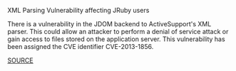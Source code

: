 XML Parsing Vulnerability affecting JRuby users

There is a vulnerability in the JDOM backend to ActiveSupport's XML parser.  This could allow an attacker to perform a denial of service attack or gain access to files stored on the application server.
This vulnerability has been assigned the CVE identifier CVE-2013-1856.

[SOURCE](https://groups.google.com/d/msg/rubyonrails-security/KZwsQbYsOiI/5kUV7dSCJGwJ)